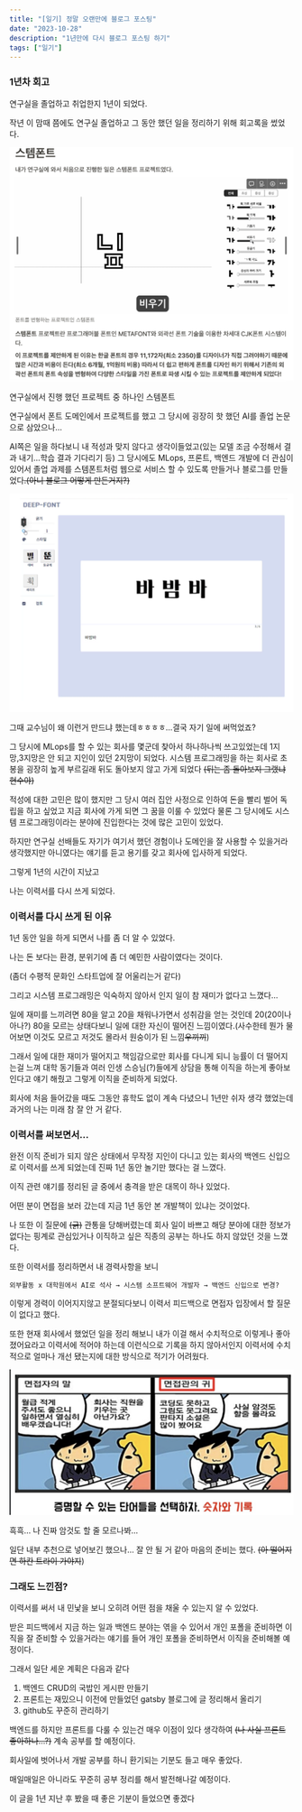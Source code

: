 ```yaml
---
title: "[일기] 정말 오랜만에 블로그 포스팅"
date: "2023-10-28"
description: "1년만에 다시 블로그 포스팅 하기"
tags: ["일기"]
---
```


### 1년차 회고

연구실을 졸업하고 취업한지 1년이 되었다.

작년 이 맘때 쯤에도 연구실 졸업하고 그 동안 했던 일을 정리하기 위해 회고록을 썼었다.

![연구실에서 진행 했던 프로젝트 중 하나인 스템폰트](../../../src/images/10.18_log/stemfont.png)

연구실에서 진행 했던 프로젝트 중 하나인 스템폰트

연구실에서 폰트 도메인에서 프로젝트를 했고 그 당시에 굉장히 핫 했던 AI를 졸업 논문으로 삼았으나…

AI쪽은 일을 하다보니 내 적성과 맞지 않다고 생각이들었고(있는 모델 조금 수정해서 결과 내기…학습  결과 기다리기 등) 그 당시에도 MLops, 프론트, 백엔드 개발에 더 관심이 있어서 졸업 과제를 스템폰트처럼 웹으로 서비스 할 수 있도록 만들거나 블로그를 만들었다~~.(아니 블로그 어떻게 만든거지?)~~

![그때 교수님이 왜 이런거 만드냐 했는데ㅎㅎㅎㅎ…결국 자기 일에 써먹었죠?](../../../src/images/10.18_log/deep-font.png)

그때 교수님이 왜 이런거 만드냐 했는데ㅎㅎㅎㅎ…결국 자기 일에 써먹었죠?

그 당시에 MLops를 할 수 있는 회사를 몇군데 찾아서 하나하나씩 쓰고있었는데 1지망,3지망은 안 되고 지인이 있던 2지망이 되었다. 시스템 프로그래밍을 하는 회사로 초봉을 굉장히 높게 부르길래 뒤도 돌아보지 않고 가게 되었다 ~~(뒤는 좀 돌아보지 그랬냐 현수야)~~

적성에 대한 고민은 많이 했지만 그 당시 여러 집안 사정으로 인하여 돈을 빨리 벌어 독립을 하고 싶었고 지금 회사에 가게 되면 그 꿈을 이룰 수 있었다 물론 그 당시에도 시스템 프로그래밍이라는 분야에 진입한다는 것에 많은 고민이 있었다.

하지만 연구실 선배들도 자기가 여기서 했던 경험이나 도메인을 잘 사용할 수 있을거라 생각했지만 아니였다는 얘기를 듣고 용기를 갖고 회사에 입사하게 되었다.

그렇게 1년의 시간이 지났고

나는 이력서를 다시 쓰게 되었다.

### 이력서를 다시 쓰게 된 이유

1년 동안 일을 하게 되면서 나를 좀 더 알 수 있었다.

나는 돈 보다는 환경, 분위기에 좀 더 예민한 사람이였다는 것이다. 

(좀더 수평적 문화인 스타트업에 잘 어울리는거 같다) 

그리고 시스템 프로그래밍은 익숙하지 않아서 인지 일이 참 재미가 없다고 느꼈다…

일에 재미를 느끼려면 80을 알고 20을 채워나가면서 성취감을 얻는 것인데 20(20이나 아나?) 80을 모르는 상태다보니 일에 대한 자신이 떨어진 느낌이였다.(사수한테 뭔가 물어보면 이것도 모르고 저것도 몰라서 원숭이가 된 느낌~~우끼끼~~) 

그래서 일에 대한 재미가 떨어지고 책임감으로만 회사를 다니게 되니 능률이 더 떨어지는걸 느껴 대학 동기들과 여러 인생 스승님(?)들에게 상담을 통해 이직을 하는게 좋아보인다고 얘기 해줬고 그렇게 이직을 준비하게 되었다.

회사에 처음 들어갔을 때도 그동안 휴학도 없이 계속 다녔으니 1년만 쉬자 생각 했었는데 과거의 나는 미래 참 잘 안 거 같다.

### 이력서를 써보면서…

완전 이직 준비가 되지 않은 상태에서 무작정 지인이 다니고 있는 회사의 백엔드 신입으로 이력서를 쓰게 되었는데 진짜 1년 동안 놀기만 했다는 걸 느꼈다.

이직 관련 얘기를 정리된 글 중에서 충격을 받은 대목이 하나 있었다.

어떤 분이 면접을 보러 갔는데 지금 1년 동안 본 개발책이 있냐는 것이었다.

나 또한 이 질문에 ~~(긁)~~ 관통을 당해버렸는데 회사 일이 바쁘고 해당 분야에 대한 정보가 없다는 핑계로 관심있거나 이직하고 싶은 직종의 공부는 하나도 하지 않았던 것을 느꼈다.

또한 이력서를 정리하면서 내 경력사항을 보니 

```
외부활동 x 대학원에서 AI로 석사 → 시스템 소프트웨어 개발자 → 백엔드 신입으로 변경?
```

이렇게 경력이 이어지지않고 분절되다보니 이력서 피드백으로 면접자 입장에서 할 질문이 없다고 했다.

또한 현재 회사에서 했었던 일을 정리 해보니 내가 이걸 해서 수치적으로 이렇게나 좋아졌어요라고 이력서에 적어야 하는데 이런식으로 기록을 하지 않아서인지 이력서에 수치적으로 얼마나 개선 됐는지에 대한 방식으로 적기가 어려웠다.

![흑흑… 나 진짜 암것도 할 줄 모르나봐…](../../../src/images/10.18_log/show_and_prove.png)

흑흑… 나 진짜 암것도 할 줄 모르나봐…

일단 내부 추천으로 넣어보긴 했으나… 잘 안 될 거 같아 마음의 준비는 했다. ~~(아 떨어지면 하칸 트라이 가야지~~)

### 그래도 느낀점?

 이력서를 써서 내 민낯을 보니 오히려 어떤 점을 채울 수 있는지 알 수 있었다.

받은 피드백에서 지금 하는 일과 백엔드 분야는 엮을 수 있어서 개인 포폴을 준비하면 이직을 잘 준비할 수 있을거라는 얘기를 들어 개인 포폴을 준비하면서 이직을 준비해볼 예정이다.

그래서 일단 세운 계획은 다음과 같다

1. 백엔드 CRUD의 국밥인 게시판 만들기
2. 프론트는 재밌으니 이전에 만들었던 gatsby 블로그에 글 정리해서 올리기
3. github도 꾸준히 관리하기

백엔드를 하지만 프론트를 다룰 수 있는건 매우 이점이 있다 생각하여 ~~(나 사실 프론트 좋아하나…?)~~ 계속 공부를 할 예정이다.

회사일에 벗어나서 개발 공부를 하니 환기되는 기분도 들고 매우 좋았다.

매일매일은 아니라도 꾸준히 공부 정리를 해서 발전해나갈 예정이다.

이 글을 1년 지난 후 봤을 때 좋은 기분이 들었으면 좋겠다